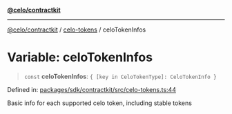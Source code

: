 [**@celo/contractkit**](../../README.md)

***

[@celo/contractkit](../../modules.md) / [celo-tokens](../README.md) / celoTokenInfos

# Variable: celoTokenInfos

> `const` **celoTokenInfos**: `{ [key in CeloTokenType]: CeloTokenInfo }`

Defined in: [packages/sdk/contractkit/src/celo-tokens.ts:44](https://github.com/celo-org/developer-tooling/blob/master/packages/sdk/contractkit/src/celo-tokens.ts#L44)

Basic info for each supported celo token, including stable tokens
